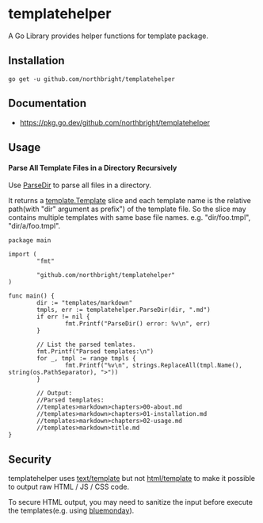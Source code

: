 # templatehelper
A Go Library provides helper functions for template package.

## Installation
```shell
go get -u github.com/northbright/templatehelper
```

## Documentation
* <https://pkg.go.dev/github.com/northbright/templatehelper>

## Usage
#### Parse All Template Files in a Directory Recursively
Use [ParseDir](https://pkg.go.dev/github.com/northbright/templatehelper#ParseDir) to parse all files in a directory.

It returns a [template.Template](https://pkg.go.dev/text/template#Template) slice and each template name is the relative path(with "dir" argument as prefix") of the template file. So the slice may contains multiple templates with same base file names. e.g. "dir/foo.tmpl", "dir/a/foo.tmpl".

```golang
package main

import (
        "fmt"

        "github.com/northbright/templatehelper"
)

func main() {
        dir := "templates/markdown"
        tmpls, err := templatehelper.ParseDir(dir, ".md")
        if err != nil {
                fmt.Printf("ParseDir() error: %v\n", err)
        }

        // List the parsed temlates.
        fmt.Printf("Parsed templates:\n")
        for _, tmpl := range tmpls {
                fmt.Printf("%v\n", strings.ReplaceAll(tmpl.Name(), string(os.PathSeparator), ">"))
        }

        // Output:
        //Parsed templates:
        //templates>markdown>chapters>00-about.md
        //templates>markdown>chapters>01-installation.md
        //templates>markdown>chapters>02-usage.md
        //templates>markdown>title.md
}
```

## Security
templatehelper uses [text/template](https://pkg.go.dev/text/template) but not [html/template](https://pkg.go.dev/html/template) to make it possible to output raw HTML / JS / CSS code.

To secure HTML output, you may need to sanitize the input before execute the templates(e.g. using [bluemonday](https://github.com/microcosm-cc/bluemonday)).
